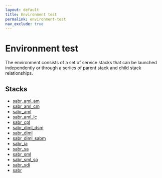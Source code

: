 ```yaml
---
layout: default
title: Environment test
permalink: environment-test
nav_exclude: true
---
```


# Environment test
The environment consists of a set of service stacks that can be launched independently or through a seriies of 
parent stack and child stack relationships.

## Stacks
* [sabr_aml_am](environment--sabr-aml-am-test)
* [sabr_aml_cm](environment--sabr-aml-cm-test)
* [sabr_aml](environment--sabr-aml-test)
* [sabr_aml_lc](environment--sabr-aml-lc-test)
* [sabr_cpl](environment--sabr-cpl-test)
* [sabr_diml_dsm](environment--sabr-diml-dsm-test)
* [sabr_diml](environment--sabr-diml-test)
* [sabr_diml_sabm](environment--sabr-diml-sabm-test)
* [sabr_ia](environment--sabr-ia-test)
* [sabr_sa](environment--sabr-sa-test)
* [sabr_sml](environment--sabr-sml-test)
* [sabr_sml_so](environment--sabr-sml-so-test)
* [sabr_sdi](environment--sabr-sdi-test)
* [sabr](environment--sabr-test)
    
